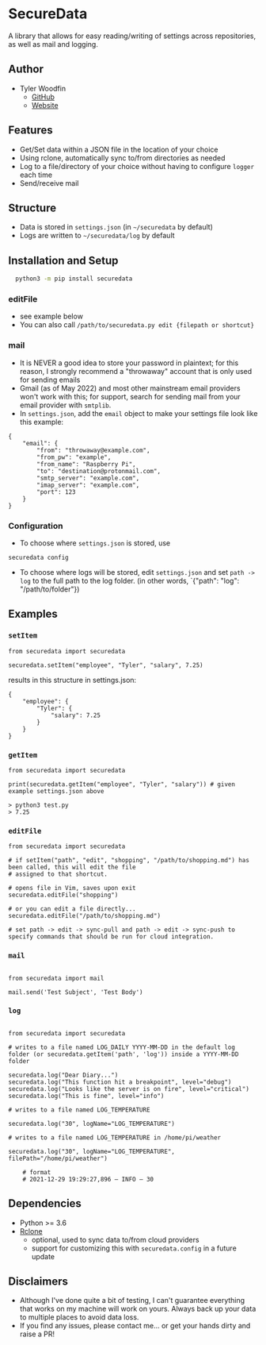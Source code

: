 # SecureData

A library that allows for easy reading/writing of settings across repositories, as well as mail and logging.

## Author

- Tyler Woodfin
  - [GitHub](https://www.github.com/tylerjwoodfin)
  - [Website](http://tyler.cloud)

## Features

- Get/Set data within a JSON file in the location of your choice
- Using rclone, automatically sync to/from directories as needed
- Log to a file/directory of your choice without having to configure `logger` each time
- Send/receive mail

## Structure

- Data is stored in `settings.json` (in `~/securedata` by default)
- Logs are written to `~/securedata/log` by default

## Installation and Setup

```bash
  python3 -m pip install securedata
```

### editFile

- see example below
- You can also call `/path/to/securedata.py edit {filepath or shortcut}`

### mail

- It is NEVER a good idea to store your password in plaintext; for this reason, I strongly recommend a "throwaway" account that is only used for sending emails
- Gmail (as of May 2022) and most other mainstream email providers won't work with this; for support, search for sending mail from your email provider with `smtplib`.
- In `settings.json`, add the `email` object to make your settings file look like this example:

```
{
    "email": {
        "from": "throwaway@example.com",
        "from_pw": "example",
        "from_name": "Raspberry Pi",
        "to": "destination@protonmail.com",
        "smtp_server": "example.com",
        "imap_server": "example.com",
        "port": 123
    }
}
```

### Configuration

- To choose where `settings.json` is stored, use

```
securedata config
```

- To choose where logs will be stored, edit `settings.json` and set `path -> log` to the full path to the log folder. (in other words, `{"path": "log": "/path/to/folder"})

## Examples

### `setItem`

```
from securedata import securedata

securedata.setItem("employee", "Tyler", "salary", 7.25)
```

results in this structure in settings.json:

```
{
    "employee": {
        "Tyler": {
            "salary": 7.25
        }
    }
}
```

### `getItem`

```
from securedata import securedata

print(securedata.getItem("employee", "Tyler", "salary")) # given example settings.json above
```

```
> python3 test.py
> 7.25
```

### `editFile`

```
from securedata import securedata

# if setItem("path", "edit", "shopping", "/path/to/shopping.md") has been called, this will edit the file
# assigned to that shortcut.

# opens file in Vim, saves upon exit
securedata.editFile("shopping")

# or you can edit a file directly...
securedata.editFile("/path/to/shopping.md")

# set path -> edit -> sync-pull and path -> edit -> sync-push to specify commands that should be run for cloud integration.
```

### `mail`

```

from securedata import mail

mail.send('Test Subject', 'Test Body')

```

### `log`

```

from securedata import securedata

# writes to a file named LOG_DAILY YYYY-MM-DD in the default log folder (or securedata.getItem('path', 'log')) inside a YYYY-MM-DD folder

securedata.log("Dear Diary...")
securedata.log("This function hit a breakpoint", level="debug")
securedata.log("Looks like the server is on fire", level="critical")
securedata.log("This is fine", level="info")

# writes to a file named LOG_TEMPERATURE

securedata.log("30", logName="LOG_TEMPERATURE")

# writes to a file named LOG_TEMPERATURE in /home/pi/weather

securedata.log("30", logName="LOG_TEMPERATURE", filePath="/home/pi/weather")

    # format
    # 2021-12-29 19:29:27,896 — INFO — 30

```

## Dependencies

- Python >= 3.6
- [Rclone](https://rclone.org)
  - optional, used to sync data to/from cloud providers
  - support for customizing this with `securedata.config` in a future update

## Disclaimers

- Although I've done quite a bit of testing, I can't guarantee everything that works on my machine will work on yours. Always back up your data to multiple places to avoid data loss.
- If you find any issues, please contact me... or get your hands dirty and raise a PR!

```

```
